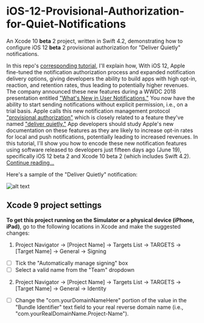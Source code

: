# iOS-12-Provisional-Authorization-for-Quiet-Notifications
An Xcode 10 **beta** 2 project, written in Swift 4.2, demonstrating how to configure iOS 12 **beta** 2 provisional authorization for "Deliver Quietly" notifications.

In this repo's [corresponding tutorial](http://iosbrain.com/blog/2018/07/05/new-in-ios-12-implementing-provisional-authorization-for-quiet-notifications-in-swift/), I'll explain how, With iOS 12, Apple fine-tuned the notification authorization process and expanded   notification delivery options, giving developers the ability to build apps with high opt-in, reaction, and retention rates, thus leading to potentially higher revenues. The company announced these new features during a WWDC 2018 presentation entitled ["What's New in User Notifications."](https://developer.apple.com/videos/play/wwdc2018/710/) You now have the ability to start sending notifications without explicit permission, i.e., on a trial basis. Apple calls this new notification management protocol ["provisional authorization"](https://developer.apple.com/videos/play/wwdc2018/710/) which is closely related to a feature they've named ["deliver quietly."](https://developer.apple.com/videos/play/wwdc2018/710/) App developers should study Apple's new documentation on these features as they are likely to increase opt-in rates for local and push notifications, potentially leading to increased revenues. In this tutorial, I'll show you how to encode these new notification features using software released to developers just fifteen days ago (June 19), specifically iOS 12 beta 2 and Xcode 10 beta 2 (which includes Swift 4.2). [Continue reading...](http://iosbrain.com/blog/2018/07/05/new-in-ios-12-implementing-provisional-authorization-for-quiet-notifications-in-swift/)

Here's a sample of the "Deliver Quietly" notification:

![alt text][logo1]

[logo1]: http://iosbrain.com/wp-content/uploads/2018/07/Deliver-Prov-Notifs.gif "Deliver Quietly"

## Xcode 9 project settings
**To get this project running on the Simulator or a physical device (iPhone, iPad)**, go to the following locations in Xcode and make the suggested changes:

1. Project Navigator -> [Project Name] -> Targets List -> TARGETS -> [Target Name] -> General -> Signing
- [ ] Tick the "Automatically manage signing" box
- [ ] Select a valid name from the "Team" dropdown
  
2. Project Navigator -> [Project Name] -> Targets List -> TARGETS -> [Target Name] -> General -> Identity
- [ ] Change the "com.yourDomainNameHere" portion of the value in the "Bundle Identifier" text field to your real reverse domain name (i.e., "com.yourRealDomainName.Project-Name"). 
